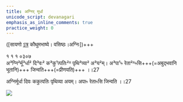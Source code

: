 ```yaml
---
title: अग्निर् मूर्धा
unicode_script: devanagari
emphasis_as_inline_comments: true
practice_weight: 0
---
```



([सायणो [ऽत्र](https://archive.org/details/SamaVedaSanhitaWithSayanabhashyaVolume1SatyavrataSamasrami1874bis_201804/page/n171) कौथुमभाष्ये। वसिष्ठः।अग्निः])+++

१ १ १ ०३०७  
अ³ग्नि²र्मू³र्धा² दि³वः² क³कु¹त्पतिः²ᴿ पृथि³व्या² अ³य²म्। अ³पा¹ᳱ रेता²ᴿᳱसि+++(=अबुद्भवानि भूतानि)+++ जिन्वति+++(=प्रीणयति)+++ ।।27

अग्निर्मूर्धा दिवः ककुत्पतिः पृथिव्या अयम्। अपाᳱ रेताᳱसि जिन्वति ।।27

![](../../images/agni-giving-abhaya-to-Rtvik-or-yajamAna.png)